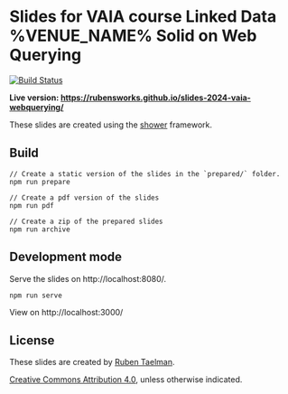 # Slides for VAIA course Linked Data %VENUE_NAME% Solid on Web Querying
[![Build Status](https://github.com/rubensworks/slides-2024-vaia-webquerying/workflows/Build%20and%20Deploy/badge.svg)](https://rubensworks.github.io/slides-2024-vaia-webquerying/)

**Live version: https://rubensworks.github.io/slides-2024-vaia-webquerying/**

These slides are created using the [shower](https://github.com/shower/shower) framework.

## Build

```
// Create a static version of the slides in the `prepared/` folder.
npm run prepare

// Create a pdf version of the slides
npm run pdf

// Create a zip of the prepared slides
npm run archive
```

## Development mode

Serve the slides on http://localhost:8080/.

```
npm run serve
```

View on http://localhost:3000/

## License

These slides are created by [Ruben Taelman](https://rubensworks.net/).

[Creative Commons Attribution 4.0](https://creativecommons.org/licenses/by/4.0/), unless otherwise indicated.
